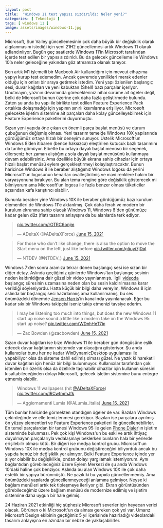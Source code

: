 ```yaml
---
layout: post
title:  "Windows 11 test yapısı sızdırıldı: Neler yeni?"
categories: [ Teknoloji ]
tags: [ windows 11 ]
image: assets/images/windows-11.jpg
---
```

Microsoft, Sun Valley güncellemesinin çok daha büyük bir değişiklik olarak algılanmasını istediği için yeni 21H2 güncellemesi artık Windows 11 olarak adlandırılıyor. Bugün geç saatlerde Windows 11’in Microsoft tarafından içerde test edilen bir yapısı sızdırıldı. Bu da gelecek güncelleme ile Windows 10’a neler geleceğine yakından göz atmamıza olanak tanıyor.

Ben artık M1 işlemcili bir Macbook Air kullandığım için mevcut cihazıma yapıyı kurup test edemedim. Ancak çevremde yenilikleri merak edenler olduğu için onları bir araya getirmek istedim. Yeni yapı özlenilen başlangıç sesi, duvar kağıtları ve yeni kabuktan (Shell) bazı parçalar içeriyor. Unutmayın, yazının devamında görecekleriniz nihai sürüme ait öğeler değil, belki de Microsoft bunun üzerine çok daha fazla geliştirmede bulundu. Zaten şu anda bu yapı ile birlikte test edilen Feature Experience Pack ortalıkta dolaşmadığı için yapının sınırlı kısımlarına erişiliyor. Microsoft gelecekte işletim sistemine ait parçaları daha kolay güncelleyebilmek için Feature Experience paketlerini duyurmuştu.

Sızan yeni yapıda öne çıkan en önemli parça başlat menüsü ve durum çubuğunun değişmiş olması. Yeni tasarım temelde Windows 10X yapılarında gördüğümüz ortaya hizalı bir deneyim sunuyor. Üstelik Microsoft’un Windows 8’den itibaren (bence haksızca) eleştirilen kutucuk bazlı tasarımını da tarihe gömüyor. Elbette bu ortaya dayalı başlat menüsü bir seçenek, dilerseniz her zaman alıştığınız sola dayalı başlat menüsünü kullanmaya devam edebilirsiniz. Ama özellikle büyük ekrana sahip cihazlar için ortaya hizalı başlat menüsü eylem gerçekleştirmeyi kolaylaştıracaktır. Bunun haricince Windows 8 ile beraber alıştığımız Windows logosu da yerini Microsoft'un logosunun kenarları ovalleştirilmiş ve mavi renklere hakim bir varyasyonuna bırakıyor. Bu alan tema rengine göre değişiklik gösterecek mi bilmiyorum ama Microsoft'un logosu ile fazla benzer olması tüketiciler açısından kafa karıştırıcı olabilir.

Bununla beraber yine Windows 10X ile beraber gördüğümüz bazı kurulum elementleri de Windows 11'e aktarılmış. Çok daha ferah ve modern bir kurulum ekranına sahip olacak Windows 11, Windows 8'den günümüze kadar gelen düz (flat) tasarım anlayışını da bu alanlarda terk ediyor.

<blockquote class="twitter-tweet"><p lang="und" dir="ltr"><a href="https://t.co/rOTRC6onjm">pic.twitter.com/rOTRC6onjm</a></p>&mdash; ADeltaX (@ADeltaXForce) <a href="https://twitter.com/ADeltaXForce/status/1404836256144576513?ref_src=twsrc%5Etfw">June 15, 2021</a></blockquote> <script async src="https://platform.twitter.com/widgets.js" charset="utf-8"></script>

<blockquote class="twitter-tweet"><p lang="en" dir="ltr">For those who don&#39;t like change, there is also the option to move the Start menu on the left, just like before <a href="https://t.co/g5uyi7jDql">pic.twitter.com/g5uyi7jDql</a></p>&mdash; NTDEV (@NTDEV_) <a href="https://twitter.com/NTDEV_/status/1404859118310072325?ref_src=twsrc%5Etfw">June 15, 2021</a></blockquote>

Windows 7’den sonra aramıza tekrar dönen başlangıç sesi ise sızan bir diğer detay. Aslında geçtiğimiz günlerde Windows’tan başlangıç sesinin neden kaldırıldığına dair güzel bir video yayınlanmıştı. İlgili [videoda](https://www.youtube.com/watch?v=UWUBjM2LNJU) başlangıç süresinin uzamasına neden olan bu sesin kaldırılmasına karar verildiği söyleniyordu. Hatta küçük bir bilgi daha vereyim, Windows 8 için aslında bir başlangıç sesi hazırlanmış ama kullanılmamış, bu ses önümüzdeki dönemde [Jensen Harris](https://www.youtube.com/channel/UCHfXF8zXa9T2qsrlDR6sV2A)’in kanalında yayınlanacak. Eğer bu kadar sıkı bir Windows takipçisi iseniz takip etmenizi tavsiye ederim.

<blockquote class="twitter-tweet"><p lang="en" dir="ltr">I may be listening too much into things, but does the new Windows 11 start up noise sound a little like a modern take on the Windows 95 start up noise? <a href="https://t.co/WDnhHeT7iq">pic.twitter.com/WDnhHeT7iq</a></p>&mdash; Zac Bowden (@zacbowden) <a href="https://twitter.com/zacbowden/status/1404845332987584525?ref_src=twsrc%5Etfw">June 15, 2021</a></blockquote>

Sızan duvar kağıtları ise bize Windows 11 ile beraber gün döngüsüne eşlik edecek duvar kağıtlarının sistemde var olacağını gösteriyor. Şu anda kullanıcılar bunu her ne kadar WinDynamicDesktop uygulaması ile yapabiliyor olsa da sisteme dahil edilmiş olması güzel. Ne yazık ki hareketli duvar kağıtları için henüz bir bilgi bulunmuyor. Kullanıcılar tarafından çok istenilen bir özellik olsa da özellikle taşınabilir cihazlar için kullanım süresini kısaltabileceğinden dolayı Microsoft, gelecek işletim sistemine bunu entegre etmemiş olabilir.

<blockquote class="twitter-tweet"><p lang="en" dir="ltr">Windows 11 wallpapers (h/t <a href="https://twitter.com/ADeltaXForce?ref_src=twsrc%5Etfw">@ADeltaXForce</a>) <a href="https://t.co/IRCwtmmJfk">pic.twitter.com/IRCwtmmJfk</a></p>&mdash; Aggiornamenti Lumia (@ALumia_Italia) <a href="https://twitter.com/ALumia_Italia/status/1404839274500050946?ref_src=twsrc%5Etfw">June 15, 2021</a></blockquote>

Tüm bunlar haricinde görmekten utandığım öğeler de var. Bazıları Windows çekirdeğinde ve elle temizlenmesi gerekiyor. Bazıları ise parçalara ayrılmış ön yüzey elementleri ve Feature Experience paketleri ile güncellenebilirler. En temel parçalardan bir tanesi Windows 95 ile gelen [Phone Dialer](https://twitter.com/HTFCirno2000/status/1404858725173809154)'ın işletim sisteminde bulunması. Pek çok kişi Windows'un bu eski ve artık ihtiyaç duyulmayan parçalarıyla vedalaşmayı beklerken bunların hala bir yerlerde erişilebilir olması kötü. Bir diğeri ise medya kontrol grubu. Microsoft'un Windows 10X ile medya kontrol grubunu değiştireceğini biliyorduk ancak bu yapıda henüz bir değişiklik [yer almıyor](https://twitter.com/ADeltaXForce/status/1404854680434491403). Belki Feature Experience içinde yer alıyor olabilir bu değişiklikle, ondan dolayı yargılamak istemiyorum. Aynı bağlantıdan görebileceğiniz üzere Eylem Merkezi de şu anda Windows 10'daki haline çok benziyor. Aslında bu alan Windows 10X ile çok daha estetik bir yapıya bürünmüştü. Ne yazık ki bu yapıda güncellenmemiş. Ama önümüzdeki yapılarda güncellenmeyeceği anlamına gelmiyor. Neyse ki bağlam menüleri artık tek tipleşmeye ilerliyor gibi. Ekran görüntüsünden görebileceğimiz üzere bağlam menüsü de modernize edilmiş ve işletim sistemine daha uygun bir hale gelmiş.
  
24 Haziran 2021 etkinliği hiç şüphesiz Microsoft severler için heyecan verici olacak. Görünen o ki Microsoft'un da alması gereken çok yol var. Umarız Microsoft Design ekibinin geçtiğimiz 5 yıl içerisinde hazırladığı videolardaki tasarım anlayışına en azından bir nebze de yaklaşabilirler.
